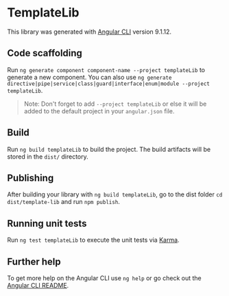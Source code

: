 # TemplateLib

This library was generated with [Angular CLI](https://github.com/angular/angular-cli) version 9.1.12.

## Code scaffolding

Run `ng generate component component-name --project templateLib` to generate a new component. You can also use `ng generate directive|pipe|service|class|guard|interface|enum|module --project templateLib`.
> Note: Don't forget to add `--project templateLib` or else it will be added to the default project in your `angular.json` file. 

## Build

Run `ng build templateLib` to build the project. The build artifacts will be stored in the `dist/` directory.

## Publishing

After building your library with `ng build templateLib`, go to the dist folder `cd dist/template-lib` and run `npm publish`.

## Running unit tests

Run `ng test templateLib` to execute the unit tests via [Karma](https://karma-runner.github.io).

## Further help

To get more help on the Angular CLI use `ng help` or go check out the [Angular CLI README](https://github.com/angular/angular-cli/blob/master/README.md).
